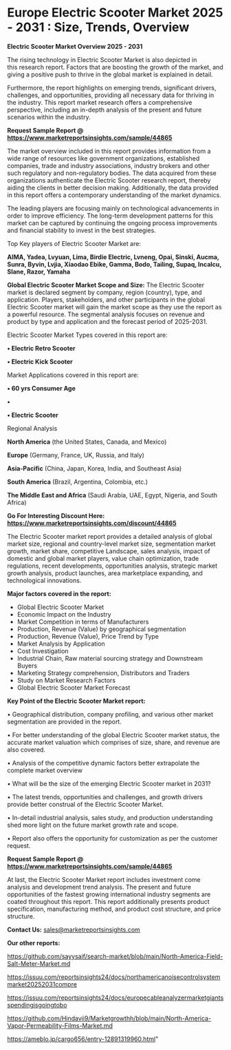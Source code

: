 # Europe Electric Scooter Market 2025 - 2031 : Size, Trends, Overview

<Strong> Electric Scooter Market Overview 2025 - 2031</strong>

The rising technology in Electric Scooter Market is also depicted in this research report. Factors that are boosting the growth of the market, and giving a positive push to thrive in the global market is explained in detail.

Furthermore, the report highlights on emerging trends, significant drivers, challenges, and opportunities, providing all necessary data for thriving in the industry. This report market research offers a comprehensive perspective, including an in-depth analysis of the present and future scenarios within the industry.

<strong>Request Sample Report @ <a href=https://www.marketreportsinsights.com/sample/44865>https://www.marketreportsinsights.com/sample/44865</a></strong>

The market overview included in this report provides information from a wide range of resources like government organizations, established companies, trade and industry associations, industry brokers and other such regulatory and non-regulatory bodies. The data acquired from these organizations authenticate the Electric Scooter research report, thereby aiding the clients in better decision making. Additionally, the data provided in this report offers a contemporary understanding of the market dynamics.

The leading players are focusing mainly on technological advancements in order to improve efficiency. The long-term development patterns for this market can be captured by continuing the ongoing process improvements and financial stability to invest in the best strategies.

Top Key players of Electric Scooter Market are:

<strong>AIMA, Yadea, Lvyuan, Lima, Birdie Electric, Lvneng, Opai, Sinski, Aucma, Sunra, Byvin, Lvjia, Xiaodao Ebike, Gamma, Bodo, Tailing, Supaq, Incalcu, Slane, Razor, Yamaha</strong>

<strong><b>Global Electric Scooter Market Scope and Size:</b></strong>
The Electric Scooter market is declared segment by company, region (country), type, and application. Players, stakeholders, and other participants in the global Electric Scooter market will gain the market scope as they use the report as a powerful resource. The segmental analysis focuses on revenue and product by type and application and the forecast period of 2025-2031.

Electric Scooter Market Types covered in this report are:

<strong>•  Electric Retro Scooter

•  Electric Kick Scooter</strong>

Market Applications covered in this report are:

<strong>•  60 yrs Consumer Age

•  

•  Electric Scooter</strong> 

Regional Analysis

<strong>North America</strong> (the United States, Canada, and Mexico)

<strong>Europe</strong> (Germany, France, UK, Russia, and Italy)

<strong>Asia-Pacific</strong> (China, Japan, Korea, India, and Southeast Asia)

<strong>South America</strong> (Brazil, Argentina, Colombia, etc.)

<strong>The Middle East and Africa</strong> (Saudi Arabia, UAE, Egypt, Nigeria, and South Africa)

<strong>Go For Interesting Discount Here: <a href=https://www.marketreportsinsights.com/discount/44865>https://www.marketreportsinsights.com/discount/44865</a></strong>

The Electric Scooter market report provides a detailed analysis of global market size, regional and country-level market size, segmentation market growth, market share, competitive Landscape, sales analysis, impact of domestic and global market players, value chain optimization, trade regulations, recent developments, opportunities analysis, strategic market growth analysis, product launches, area marketplace expanding, and technological innovations.

<strong><b>Major factors covered in the report:</b></strong>
<ul>
  <li>Global Electric Scooter Market </li>
  <li>Economic Impact on the Industry</li>
  <li>Market Competition in terms of Manufacturers</li>
  <li>Production, Revenue (Value) by geographical segmentation</li>
  <li>Production, Revenue (Value), Price Trend by Type</li>
  <li>Market Analysis by Application</li>
  <li>Cost Investigation</li>
  <li>Industrial Chain, Raw material sourcing strategy and Downstream Buyers</li>
  <li>Marketing Strategy comprehension, Distributors and Traders</li>
  <li>Study on Market Research Factors</li>
  <li>Global Electric Scooter Market Forecast</li>
</ul>

<strong><b>Key Point of the Electric Scooter Market report:</b></strong>

• Geographical distribution, company profiling, and various other market segmentation are provided in the report.

• For better understanding of the global Electric Scooter market status, the accurate market valuation which comprises of size, share, and revenue are also covered.

• Analysis of the competitive dynamic factors better extrapolate the complete market overview

• What will be the size of the emerging Electric Scooter market in 2031?

• The latest trends, opportunities and challenges, and growth drivers provide better construal of the Electric Scooter Market.

• In-detail industrial analysis, sales study, and production understanding shed more light on the future market growth rate and scope.

• Report also offers the opportunity for customization as per the customer request.

<strong>Request Sample Report @ <a href=https://www.marketreportsinsights.com/sample/44865>https://www.marketreportsinsights.com/sample/44865</a></strong>

At last, the Electric Scooter Market report includes investment come analysis and development trend analysis. The present and future opportunities of the fastest growing international industry segments are coated throughout this report. This report additionally presents product specification, manufacturing method, and product cost structure, and price structure.

<strong>Contact Us:</strong>
sales@marketreportsinsights.com

<strong>Our other reports:</strong>

<a href=https://github.com/sayysaif/search-market/blob/main/North-America-Field-Salt-Meter-Market.md>https://github.com/sayysaif/search-market/blob/main/North-America-Field-Salt-Meter-Market.md</a>

<a href=https://issuu.com/reportsinsights24/docs/northamericanoisecontrolsystemmarket20252031compre>https://issuu.com/reportsinsights24/docs/northamericanoisecontrolsystemmarket20252031compre</a>

<a href=https://issuu.com/reportsinsights24/docs/europecableanalyzermarketgiantsspendingisgoingtobo>https://issuu.com/reportsinsights24/docs/europecableanalyzermarketgiantsspendingisgoingtobo</a>

<a href=https://github.com/Hindavii9/Marketgrowthh/blob/main/North-America-Vapor-Permeability-Films-Market.md>https://github.com/Hindavii9/Marketgrowthh/blob/main/North-America-Vapor-Permeability-Films-Market.md</a>

<a href=https://ameblo.jp/cargo656/entry-12891319960.html>https://ameblo.jp/cargo656/entry-12891319960.html</a>"
